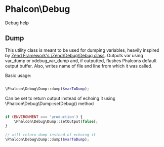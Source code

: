 
Phalcon\Debug
===================

Debug help

Dump
--------
This utility class is meant to be used for dumping variables, heavily inspired by [Zend Framework's \Zend\Debug\Debug class](http://framework.zend.com/apidoc/2.1/classes/Zend.Debug.Debug.html).
Outputs var using var_dump or xdebug_var_dump and, if outputted, flushes Phalcons default output buffer.
Also, writes name of file and line from which it was called.

Basic usage:

```php

\Phalcon\Debug\Dump::dump($varToDump);

```

Can be set to return output instead of echoing it using \Phalcon\Debug\Dump::setDebug() method

```php

if (ENVIRONMENT === 'production') {
    \Phalcon\Debug\Dump::setOutput(false);
}

// will return dump instead of echoing it
\Phalcon\Debug\Dump::dump($varToDump);

```